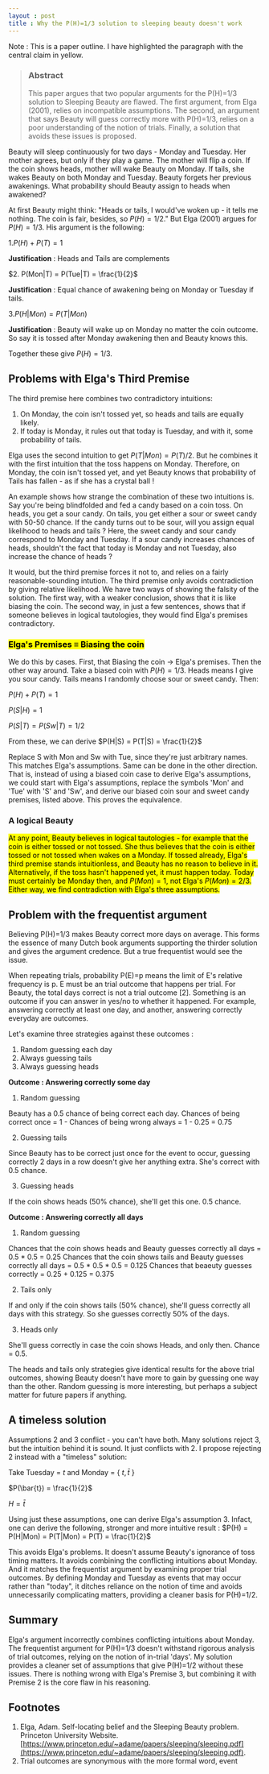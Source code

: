 ```yaml
---
layout : post
title : Why the P(H)=1/3 solution to sleeping beauty doesn't work
---
```

Note :  This is a paper outline. I have highlighted the paragraph with the central claim in yellow.


> ### Abstract
> This paper argues that two popular arguments for the P(H)=1/3 solution to Sleeping Beauty are flawed. The first argument, from Elga (2001), relies on incompatible assumptions. The second, an argument that says Beauty will guess correctly more with P(H)=1/3, relies on a poor understanding of the notion of trials. Finally, a solution that avoids these issues is proposed.

Beauty will sleep continuously for two days - Monday and Tuesday. Her mother agrees, but only if they play a game. The mother will flip a coin. If the coin shows heads, mother will wake Beauty on Monday. If tails, she wakes Beauty on both Monday and Tuesday. Beauty forgets her previous awakenings. What probability should Beauty assign to heads when awakened?

At first Beauty might think: "Heads or tails, I would've woken up - it tells me nothing. The coin is fair, besides, so $P(H) = 1/2$." But Elga (2001) argues for $P(H) = 1/3$. His argument is the following:


$1. P(H) + P(T) = 1$

__Justification__ : Heads and Tails are complements

$2. P(Mon|T) = P(Tue|T) = \frac{1}{2}$

__Justification__ : Equal chance of awakening being on Monday or Tuesday if tails.

$3. P(H|Mon) = P(T|Mon)$

__Justification__ : Beauty will wake up on Monday no matter the coin outcome. So say it is tossed after Monday awakening then and Beauty knows this.

Together these give $P(H) = 1/3$.

## Problems with Elga's Third Premise

The third premise here combines two contradictory intuitions:

1. On Monday, the coin isn't tossed yet, so heads and tails are equally likely. 
1. If today is Monday, it rules out that today is Tuesday, and with it, some probability of tails.

Elga uses the second intuition to get $P(T|Mon) = P(T)/2$. But he combines it with the first intuition that the toss happens on Monday. Therefore, on Monday, the coin isn't tossed yet, and yet Beauty knows that probability of Tails has fallen - as if she has a crystal ball !

An example shows how strange the combination of these two intuitions is. Say you're being blindfolded and fed a candy based on a coin toss. On heads, you get a sour candy. On tails, you get either a sour or sweet candy with 50-50 chance. If the candy turns out to be sour, will you assign equal likelihood to heads and tails ? Here, the sweet candy and sour candy correspond to Monday and Tuesday. If a sour candy increases chances of heads, shouldn't
the fact that today is Monday and not Tuesday, also increase the chance of heads ?

It would, but the third premise forces it not to, and relies on a fairly reasonable-sounding intution. The third premise only avoids
contradiction by giving relative likelihood. We have two ways of showing the falsity of the solution. The first way, with a weaker conclusion, shows that it is like biasing the coin. The second way, in just a few sentences, shows that if someone believes in logical tautologies, they would find Elga's premises contradictory. 

### <mark>Elga's Premises ≡ Biasing the coin</mark>

We do this by cases. First, that Biasing the coin -> Elga's premises. Then the other way around. 
Take a biased coin with $P(H) = 1/3$. Heads means I give you sour candy. Tails means I randomly choose sour or sweet candy. Then:

$P(H) + P(T) = 1$

$P(S|H) = 1$

$P(S|T) = P(Sw|T) = 1/2$

From these, we can derive 
$P(H|S) = P(T|S) = \frac{1}{2}$

Replace S with Mon and Sw with Tue, since they're just arbitrary names. This matches Elga's assumptions. Same can be done in the other direction. That is, instead of using a biased coin case to derive Elga's assumptions, we could start with Elga's assumptions,
replace the symbols 'Mon' and 'Tue' with 'S' and 'Sw', and derive our biased coin sour and sweet candy premises, listed above. This proves the equivalence. 

### A logical Beauty

<mark>At any point, Beauty believes in logical tautologies - for example that the coin is either tossed or not tossed. She thus believes that the coin is either tossed or not tossed when wakes on a Monday. If tossed already, Elga's third premise stands intuitionless, and Beauty has no reason to believe in it. Alternatively, if the toss hasn't happened yet, it must happen today. Today must certainly be Monday then, and $P(Mon)=1$, not Elga's $P(Mon)=2/3$. Either way, we find contradiction with Elga's three assumptions. </mark>


## Problem with the frequentist argument
Believing P(H)=1/3 makes Beauty correct more days on average. This forms the essence of many Dutch book arguments supporting the thirder solution and gives the argument credence. But a true frequentist would see the issue.

When repeating trials, probability P(E)=p means the limit of E's relative frequency is p. E must be an trial outcome that happens per trial. For Beauty, the total days correct is not a trial outcome [2]. Something is an outcome if you can answer in yes/no to whether it happened. For example,  answering correctly at least one day, and another, answering correctly everyday are outcomes.

Let's examine three strategies against these outcomes :

1. Random guessing each day
1. Always guessing tails
1. Always guessing heads


__Outcome : Answering correctly some day__
1. Random guessing

Beauty has a 0.5 chance of being correct each day. Chances of being correct once = 1 - Chances of being wrong always = 1 - 0.25 = 0.75

2. Guessing tails

Since Beauty has to be correct just once for the event to occur, guessing correctly 2 days in a row doesn't give her anything extra. She's correct with 0.5 chance.

3. Guessing heads

If the coin shows heads (50% chance), she'll get this one. 0.5 chance. 

__Outcome : Answering correctly all days__
1. Random guessing

Chances that the coin shows heads and Beauty guesses correctly all days = 0.5 * 0.5 = 0.25
Chances that the coin shows tails and Beauty guesses correctly all days = 0.5 * 0.5 * 0.5 = 0.125
Chances that beaeuty guesses correctly = 0.25 + 0.125 = 0.375

2. Tails only

If and only if the coin shows tails (50% chance), she'll guess correctly all days with this strategy. So she guesses correctly 50% of the days. 

3. Heads only

She'll guess correctly in case the coin shows Heads, and only then. Chance = 0.5. 

The heads and tails only strategies give identical results for the above trial outcomes, showing Beauty doesn't have more to gain by guessing one way than the other. Random guessing is more interesting, but perhaps a subject matter for future papers if anything.

## A timeless solution

Assumptions 2 and 3 conflict - you can't have both. Many solutions reject 3, but the intuition behind it is sound. It just conflicts with 2. I propose rejecting 2 instead with a "timeless" solution:

Take Tuesday = $t$ and Monday = { $t, \bar{t}$ }

$P(\bar{t}) = \frac{1}{2}$

$H=\bar{t}$

Using just these assumptions, one can derive Elga's assumption 3. Infact, one can derive the following, stronger and more intuitive result : 
$P(H) = P(H|Mon) = P(T|Mon) = P(T) = \frac{1}{2}$

This avoids Elga's problems. It doesn't assume Beauty's ignorance of toss timing matters. It avoids combining the conflicting intuitions about Monday. And it matches the frequentist argument by examining proper trial outcomes. By defining Monday and Tuesday as events that may occur rather than "today", it ditches reliance on the notion of time and avoids unnecessarily complicating matters, providing a cleaner basis for P(H)=1/2.

## Summary

Elga's argument incorrectly combines conflicting intuitions about Monday. The frequentist argument for P(H)=1/3 doesn't withstand rigorous analysis of trial outcomes, relying on the notion of in-trial 'days'. My solution provides a cleaner set of assumptions that give P(H)=1/2 without these issues. There is nothing wrong with Elga's Premise 3, but combining it with Premise 2 is the core flaw in his reasoning.


## Footnotes

1. Elga, Adam. Self-locating belief and the Sleeping Beauty problem. Princeton University Website. [https://www.princeton.edu/~adame/papers/sleeping/sleeping.pdf](https://www.princeton.edu/~adame/papers/sleeping/sleeping.pdf).
2. Trial outcomes are synonymous with the more formal word, event